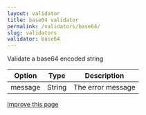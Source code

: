 ```yaml
---
layout: validator
title: base64 validator
permalink: /validators/base64/
slug: validators
validator: base64
---
```


Validate a base64 encoded string

Option  | Type   | Description
--------|--------|------------
message | String | The error message

<a href="{{ site.repository.docs_edit }}/validators/base64.md" class="btn btn-info">Improve this page</a>